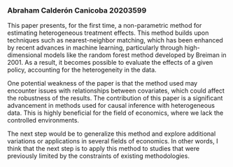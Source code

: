 ### Abraham Calderón Canicoba 20203599

This paper presents, for the first time, a non-parametric method for estimating heterogeneous treatment effects. This method builds upon techniques such as nearest-neighbor matching, which has been enhanced by recent advances in machine learning, particularly through high-dimensional models like the random forest method developed by Breiman in 2001. As a result, it becomes possible to evaluate the effects of a given policy, accounting for the heterogeneity in the data.

One potential weakness of the paper is that the method used may encounter issues with relationships between covariates, which could affect the robustness of the results. The contribution of this paper is a significant advancement in methods used for causal inference with heterogeneous data. This is highly beneficial for the field of economics, where we lack the controlled environments.

The next step would be to generalize this method and explore additional variations or applications in several fields of economics. In other words, I think that the next step is to apply this method to studies that were previously limited by the constraints of existing methodologies.
